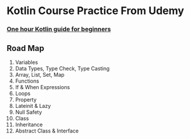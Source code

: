 # Kotlin Course Practice From Udemy

### [One hour Kotlin guide for beginners](https://www.udemy.com/course/one-hour-kotlin-guide-for-beginners/)

## Road Map
1. Variables
1. Data Types, Type Check, Type Casting
2. Array, List, Set, Map
3. Functions
4. If & When Expressions
5. Loops
6. Property
7. Lateinit & Lazy
8. Null Safety
9. Class
10. Inheritance
11. Abstract Class & Interface